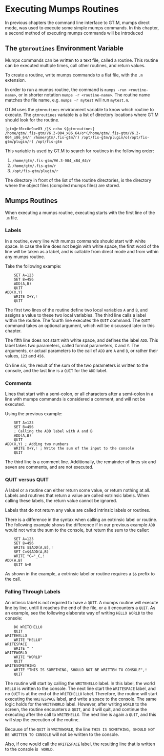 # Executing Mumps Routines

In previous chapters the command line interface to GT.M, mumps direct mode,
was used to execute some simple mumps commands. In this chapter, a second
method of executing mumps commands will be introduced

## The `gtmroutines` Environment Variable

Mumps commands can be written to a text file, called a routine. This routine
can be executed multiple times, call other routines, and return values.

To create a routine, write mumps commands to a flat file, with the `.m`
extension.

In order to run a mumps routine, the command is `mumps -run <routine-name>`,
or in shorter notation `mumps -r <routine-name>`. The routine name matches
the file name, e.g. `mumps -r mytest` will run `mytest.m`.

GT.M uses the `gtmroutines` environment variable to know which routine to
execute. The `gtmroutines` variable is a list of directory locations where GT.M
should look for the routine.

```text
[gtm@ef0cc0e9ae83 /]$ echo ${gtmroutines}
/home/gtm/.fis-gtm/V6.3-004_x86_64/o*(/home/gtm/.fis-gtm/V6.3-004_x86_64/r /home/gtm/.fis-gtm/r) /opt/fis-gtm/plugin/o(/opt/fis-gtm/plugin/r) /opt/fis-gtm
```

This variable is used by GT.M to search for routines in the following order:

1. `/home/gtm/.fis-gtm/V6.3-004_x84_64/r`
1. `/home/gtm/.fis-gtm/r`
1. `/opt/fis-gtm/plugin/r`

The directory in front of the list of the routine directories, is the directory
where the object files (compiled mumps files) are stored.

## Mumps Routines

When executing a mumps routine, executing starts with the first line of the
`.m` file.

### Labels

In a routine, every line with mumps commands should start with white space. In
case the line does not begin with white space, the first word of the line will
be taken as a label, and is callable from direct mode and from within any mumps
routine.

Take the following example:

```text
    SET A=123
    SET B=456
    ADD(A,B)
    QUIT
ADD(X,Y)
    WRITE X+Y,!
    QUIT
```

The first two lines of the routine define two local variables `A` and `B`, and
assigns a value to these two local variables. The third line calls a label
within the routine. The fourth line executes the `QUIT` command. The `QUIT`
command takes an optional argument, which will be discussed later in this
chapter.

The fifth line does not start with white space, and defines the label `ADD`.
This label takes two parameters, called formal parameters, `X` and `Y`. The
arguments, or actual parameters to the call of `ADD` are `A` and `B`, or
rather their values, `123` and `456`.

On line six, the result of the sum of the two parameters is written to the
console, and the last line is a `QUIT` for the `ADD` label.

### Comments

Lines that start with a semi-colon, or all characters after a semi-colon in
a line with mumps commands is considered a comment, and will not be executed.

Using the previous example:

```text
    SET A=123
    SET B=456
    ; Calling the ADD label with A and B
    ADD(A,B)
    QUIT
ADD(X,Y) ; Adding two numbers
    WRITE X+Y,! ; Write the sum of the input to the console
    QUIT
```

The third line is a comment line. Additionally, the remainder of lines six and seven are
comments, and are not executed.

### QUIT versus QUIT

A label or a routine can either return some value, or return nothing at all.
Labels and routines that return a value are called extrinsic labels. When
calling these labels, the return value cannot be ignored.

Labels that do not return any value are called intrinsic labels or routines.

There is a difference in the syntax when calling an extrinsic label or routine.
The following example shows the difference if in our previous example `ADD`
would not write the sum to the console, but return the sum to the caller:

```text
    SET A=123
    SET B=456
    WRITE $$ADD(A,B),!
    SET C=$$ADD(A,B)
    WRITE "C="_C,!
ADD(A,B)
    QUIT A+B
```

As shown in the example, a extrinsic label or routine requires a `$$` prefix to
the call.

### Falling Through Labels

An intinsic label is not required to have a `QUIT`. A mumps routine will
execute line by line, untill it reaches the end of the file, or a it
encounters a `QUIT`. As an example, see the following elaborate way of
writing `HELLO WORLD` to the console:

```text
    DO WRITEHELLO
    QUIT
WRITEHELLO
    WRITE "HELLO"
WRITESPACE
    WRITE " "
WRITEWORLD
    WRITE "WORLD"
    QUIT
WRITESOMETHING
    WRITE "THIS IS SOMETHING, SHOULD NOT BE WRITTEN TO CONSOLE",!
    QUIT
```

The routine will start by calling the `WRITEHELLO` label. In this label, the
world `HELLO` is written to the console. The next line start the `WRITESPACE`
label, and no `QUIT` is at the end of the `WRITEHELLO` label. Therefore, the
routine will start executing the `WRITESPACE` label, and write a space to the
console. The same logic holds for the `WRITEWORLD` label. However, after
writing `WORLD` to the screen, the routine encounters a `QUIT`, and it will
quit, and continue the executing after the call to `WRITEHELLO`. The next line
is again a `QUIT`, and this will stop the execution of the routine.

Because of the `QUIT` in `WRITEWORLD`, the line
`THIS IS SOMETHING, SHOULD NOT BE WRITTEN TO CONSOLE` will not be written to
the console.

Also, if one would call the `WRITESPACE` label, the resulting line that is
written to the console is ` WORLD`.
